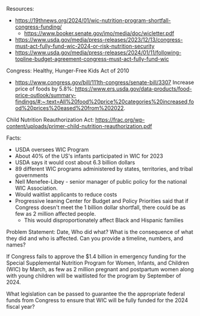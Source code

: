 Resources: 
- https://19thnews.org/2024/01/wic-nutrition-program-shortfall-congress-funding/
	- https://www.booker.senate.gov/imo/media/doc/wicletter.pdf
- https://www.usda.gov/media/press-releases/2023/12/13/congress-must-act-fully-fund-wic-2024-or-risk-nutrition-security
- https://www.usda.gov/media/press-releases/2024/01/11/following-topline-budget-agreement-congress-must-act-fully-fund-wic

Congress: Healthy, Hunger-Free Kids Act of 2010
- https://www.congress.gov/bill/111th-congress/senate-bill/3307
Increase price of foods by 5.8%: 
https://www.ers.usda.gov/data-products/food-price-outlook/summary-findings/#:~:text=All%20food%20price%20categories%20increased,food%20prices%20eased%20from%202022.

Child Nutrition Reauthorization Act: 
https://frac.org/wp-content/uploads/primer-child-nutrition-reauthorization.pdf

 Facts: 
 - USDA oversees WIC Program
 - About 40% of the US's infants participated in WIC for 2023
 - USDA says it would cost about 6.3 billion dollars
 - 89 different WIC programs administered by states, territories, and tribal governments
 - Nell Menefee-Libey - senior manager of public policy for the national WIC Association.
 - Would waitlist applicants to reduce costs
 - Progressive leaning Center for Budget and Policy Priorities said that if Congress doesn't meet the 1 billion dollar shortfall, there could be as few as 2 million affected people.
	 - This would disproportionately affect Black and Hispanic families

Problem Statement: 
Date, Who did what? What is the consequence of what they did and who is affected. Can you provide a timeline, numbers, and names?

If Congress fails to approve the $1.4 billion in emergency funding for the Special Supplemental Nutrition Program for Women, Infants, and Children (WIC) by March, as few as 2 million pregnant and postpartum women along with young children will be waitlisted for the program by September of 2024.

What legislation can be passed to guarantee the the appropriate federal funds from Congress to ensure that WIC will be fully funded for the 2024 fiscal year?

